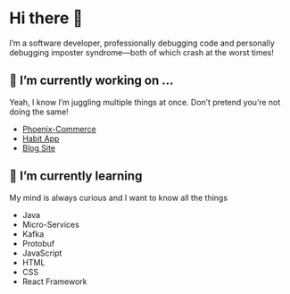 # Hi there 👋

I’m a software developer, professionally debugging code and personally debugging imposter syndrome—both of which crash at the worst times!

## 🔭 I’m currently working on ...
Yeah, I know I’m juggling multiple things at once. Don’t pretend you’re not doing the same!
- [Phoenix-Commerce](https://github.com/ahmed-marzook/Phoenix-Commerce)
- [Habit App](https://github.com/ahmed-marzook/Habit-Pact)
- [Blog Site](https://github.com/ahmed-marzook/Tech-Tales-Java)

## 🌱 I’m currently learning
My mind is always curious and I want to know all the things
- Java
- Micro-Services
- Kafka
- Protobuf
- JavaScript
- HTML
- CSS
- React Framework
<!--
**ahmed-marzook/ahmed-marzook** is a ✨ _special_ ✨ repository because its `README.md` (this file) appears on your GitHub profile.

Here are some ideas to get you started:

- 🔭 I’m currently working on ...
- 🌱 I’m currently learning ...
- 👯 I’m looking to collaborate on ...
- 🤔 I’m looking for help with ...
- 💬 Ask me about ...
- 📫 How to reach me: ...
- 😄 Pronouns: ...
- ⚡ Fun fact: ...
-->
